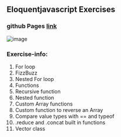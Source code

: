 ## Eloquentjavascript Exercises

### github Pages [link](https://doki050.github.io/eloquentjavascript-exercises/)
![image](https://user-images.githubusercontent.com/75539979/121070480-0cb0c080-c7cf-11eb-81f4-60d915a9c4cb.png)

### Exercise-info:
1. For loop
2. FizzBuzz
3. Nested For loop
4. Functions
5. Recursive function
6. Nested function
7. Custom Array functions
8. Custom function to reverse an Array
9. Compare value types with == and typeof
10. .reduce and .concat built in functions
11. Vector class
